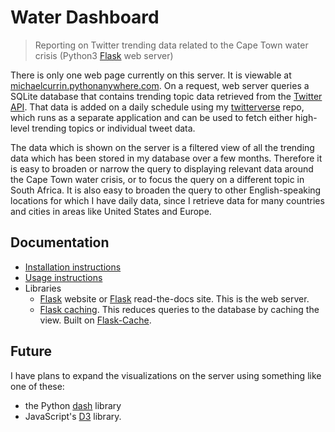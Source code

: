 # Water Dashboard
> Reporting on Twitter trending data related to the Cape Town water crisis (Python3 [Flask](http://flask.pocoo.org/) web server)

There is only one web page currently on this server. It is viewable at [michaelcurrin.pythonanywhere.com](https://michaelcurrin.pythonanywhere.com). On a request, web server queries a SQLite database that contains trending topic data retrieved from the [Twitter API](https://dev.twitter.com/docs). That data is added on a daily schedule using my [twitterverse](https://github.com/MichaelCurrin/twitterverse) repo, which runs as a separate application and can be used to fetch either high-level trending topics or individual tweet data.

The data which is shown on the server is a filtered view of all the trending data which has been stored in my database over a few months. Therefore it is easy to broaden or narrow the query to displaying relevant data around the Cape Town water crisis, or to focus the query on a different topic in South Africa. It is also easy to broaden the query to other English-speaking locations for which I have daily data, since I retrieve data for many countries and cities in areas like United States and Europe.


## Documentation

- [Installation instructions](/docs/installation.md)
- [Usage instructions](/docs/usage.md)
- Libraries
    - [Flask](https://flask.palletsprojects.com/en/1.1.x/) website or [Flask](https://flask-doc.readthedocs.io/en/latest/) read-the-docs site. This is the web server.
    - [Flask caching](https://flask-caching.readthedocs.io/en/latest/). This reduces queries to the database by caching the view. Built on [Flask-Cache](https://pythonhosted.org/Flask-Cache/).

## Future

I have plans to expand the visualizations on the server using something like one of these:
- the Python [dash](https://plot.ly/products/dash/) library
- JavaScript's [D3](https://d3js.org/) library.
